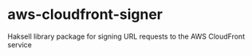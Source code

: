 aws-cloudfront-signer
=====================

Haksell library package for signing URL requests to the AWS CloudFront service
